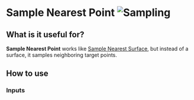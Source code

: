 # Sample Nearest Point ![Sampling](https://img.shields.io/badge/Sampling-1d6c3d)

## What is it useful for?
**Sample Nearest Point** works like [Sample Nearest Surface](PCGExSampleNearestSurface.md), but instead of a surface, it samples neighboring target points.

## How to use
### Inputs